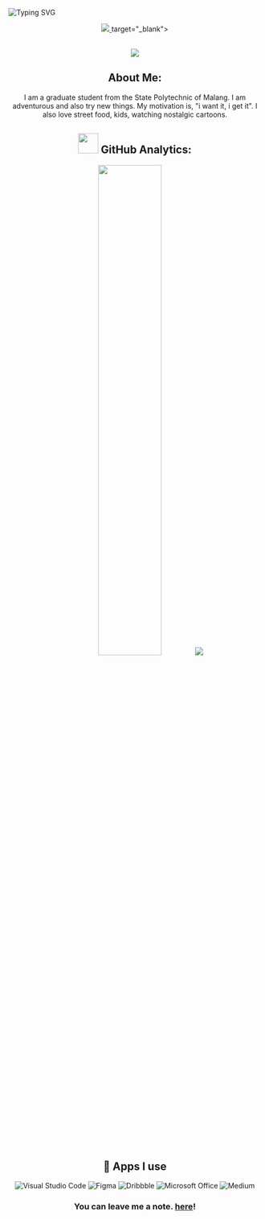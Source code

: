 ![Typing SVG](https://readme-typing-svg.herokuapp.com?font=Fira+Code&weight=700&size=24&pause=1000&color=12343C&center=true&width=1000&height=52&lines=Hello+World!!+Happy+To+Meet+You.+I'm+Qonik)

         
         
          
<p align="center">
<a href="mailto:qoonqoon25@gmail.com"><img src="https://img.shields.io/badge/Gmail-D14836?style=for-the-badge&logo=gmail&logoColor=white"/> </a>target="_blank">
 </p><br>


  <div align="center">
  <a href="https://github.com/fmqonik/github-profile-views-counter">
    <img src="https://komarev.com/ghpvc/?username=fmqonik&style=for-the-badge">
</a>


##  **About Me:**

I am a graduate student from the State Polytechnic of Malang. I am adventurous and also try new things. My motivation is, "i want it, i get it". I also love street food, kids, watching nostalgic cartoons. <br>





## <img src="https://media.giphy.com/media/ZCN6F3FAkwsyOGU2RS/giphy.gif" width="40"> **GitHub Analytics:**





  <img height="50%" width="auto" src ="https://github-readme-stats.vercel.app/api?username=fmqonik&show_icons=true&count_private=true&theme=darcula&hide_border=true&hide=issues,contribs&bg_color=00000000">
  
  
  <img src ="https://github-readme-streak-stats.herokuapp.com?user=fmqonik&theme=darcula&hide_border=true&background=FFFFFF00">
  <br>

  
  ## 📱 Apps I use

![Visual Studio Code](https://img.shields.io/badge/Visual_Studio_Code-0078D4?style=for-the-badge&logo=visual%20studio%20code&logoColor=white)
![Figma](https://img.shields.io/badge/Figma-000000?style=for-the-badge&logo=Figma&logoColor=white)
![Dribbble](https://img.shields.io/badge/Dribbble-%2300C4CC.svg?&style=for-the-badge&logo=dribbble&logoColor=white)
![Microsoft Office](https://img.shields.io/badge/Microsoft_Office-D83B01?style=for-the-badge&logo=microsoft-office&logoColor=white)
![Medium](https://img.shields.io/badge/Medium-%20Sheets-34A853?style=for-the-badge&logo=medium&logoColor=white)



<h3>You can leave me a note. <a href="https://github.com/fmqonik/fmqonik/issues/new?template=guestbook-entry.md">here</a>!</h3>

